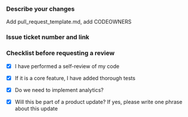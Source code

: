 ### Describe your changes
Add pull_request_template.md, add CODEOWNERS
### Issue ticket number and link

### Checklist before requesting a review
- [x] I have performed a self-review of my code
- [x] If it is a core feature, I have added thorough tests
- [x] Do we need to implement analytics?
- [x] Will this be part of a product update? If yes, please write one phrase about this update


